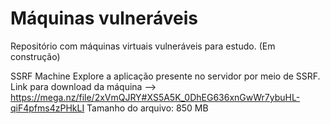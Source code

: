 # Máquinas vulneráveis
Repositório com máquinas virtuais vulneráveis para estudo. (Em construção) 

SSRF Machine
Explore a aplicação presente no servidor por meio de SSRF.
Link para download da máquina --> https://mega.nz/file/2xVmQJRY#XS5A5K_0DhEG636xnGwWr7ybuHL-qiF4pfms4zPHkLI
Tamanho do arquivo: 850 MB
